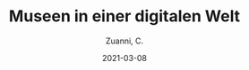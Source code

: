 ---
title: 'Museen in einer digitalen Welt'
author: 'Zuanni, C.'
year: '2021'
partof: 'Der Standard, 23.02.2021.'
web: 'https://www.derstandard.at/story/2000131905015/museen-in-einer-digitalen-welt'
categories: ["Publication"]
tags: ["contemporary collecting", "semantic web"]
statuses: ["published"]
typepubs: ["onlinemagazines"]
date: "2021-03-08"
---